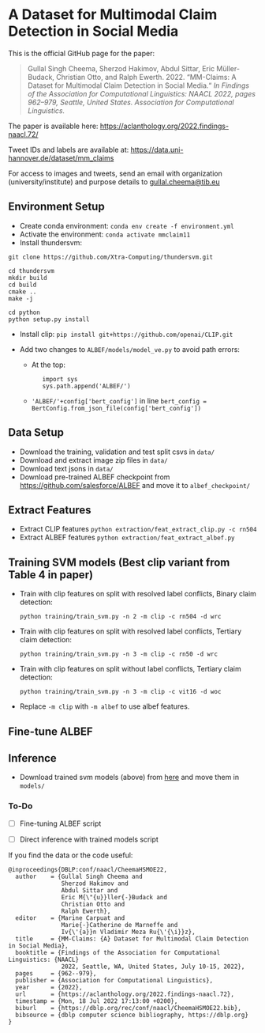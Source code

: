 # A Dataset for Multimodal Claim Detection in Social Media

This is the official GitHub page for the paper:

> Gullal Singh Cheema, Sherzod Hakimov, Abdul Sittar, Eric Müller-Budack, Christian Otto, and Ralph Ewerth. 2022. “MM-Claims: A Dataset for Multimodal Claim Detection in Social Media.“ *In Findings of the Association for Computational Linguistics: NAACL 2022, pages 962–979, Seattle, United States. Association for Computational Linguistics.*

The paper is available here: https://aclanthology.org/2022.findings-naacl.72/

Tweet IDs and labels are available at: https://data.uni-hannover.de/dataset/mm_claims

For access to images and tweets, send an email with organization (university/institute) and purpose details to gullal.cheema@tib.eu


## Environment Setup

- Create conda environment: `conda env create -f environment.yml`
- Activate the environment: `conda activate mmclaim11`
- Install thundersvm:
```
git clone https://github.com/Xtra-Computing/thundersvm.git

cd thundersvm
mkdir build
cd build
cmake ..
make -j

cd python
python setup.py install
```

- Install clip: `pip install git+https://github.com/openai/CLIP.git`

- Add two changes to `ALBEF/models/model_ve.py` to avoid path errors:
   - At the top:
      ```
         import sys
         sys.path.append('ALBEF/')
      ```
   - `'ALBEF/'+config['bert_config']` in line `bert_config = BertConfig.from_json_file(config['bert_config'])`


## Data Setup
- Download the training, validation and test split csvs in `data/`
- Download and extract image zip files in `data/`
- Download text jsons in `data/`
- Download pre-trained ALBEF checkpoint from https://github.com/salesforce/ALBEF and move it to `albef_checkpoint/`


## Extract Features
- Extract CLIP features `python extraction/feat_extract_clip.py -c rn504`
- Extract ALBEF features `python extraction/feat_extract_albef.py`

## Training SVM models (Best clip variant from Table 4 in paper)
- Train with clip features on split with resolved label conflicts, Binary claim detection:

   `python training/train_svm.py -n 2 -m clip -c rn504 -d wrc`
   
- Train with clip features on split with resolved label conflicts, Tertiary claim detection:

  `python training/train_svm.py -n 3 -m clip -c rn50 -d wrc`
  
- Train with clip features on split without label conflicts, Tertiary claim detection:
  
  `python training/train_svm.py -n 3 -m clip -c vit16 -d woc`
  
- Replace `-m clip` with `-m albef` to use albef features.


## Fine-tune ALBEF


## Inference
- Download trained svm models (above) from [here](https://tib.eu/cloud/s/5SK6BzdcfFQbN8A) and move them in `models/`

### To-Do
- [ ] Fine-tuning ALBEF script
- [ ] Direct inference with trained models script


If you find the data or the code useful:
```
@inproceedings{DBLP:conf/naacl/CheemaHSMOE22,
  author    = {Gullal Singh Cheema and
               Sherzod Hakimov and
               Abdul Sittar and
               Eric M{\"{u}}ller{-}Budack and
               Christian Otto and
               Ralph Ewerth},
  editor    = {Marine Carpuat and
               Marie{-}Catherine de Marneffe and
               Iv{\'{a}}n Vladimir Meza Ru{\'{\i}}z},
  title     = {MM-Claims: {A} Dataset for Multimodal Claim Detection in Social Media},
  booktitle = {Findings of the Association for Computational Linguistics: {NAACL}
               2022, Seattle, WA, United States, July 10-15, 2022},
  pages     = {962--979},
  publisher = {Association for Computational Linguistics},
  year      = {2022},
  url       = {https://aclanthology.org/2022.findings-naacl.72},
  timestamp = {Mon, 18 Jul 2022 17:13:00 +0200},
  biburl    = {https://dblp.org/rec/conf/naacl/CheemaHSMOE22.bib},
  bibsource = {dblp computer science bibliography, https://dblp.org}
}
```
